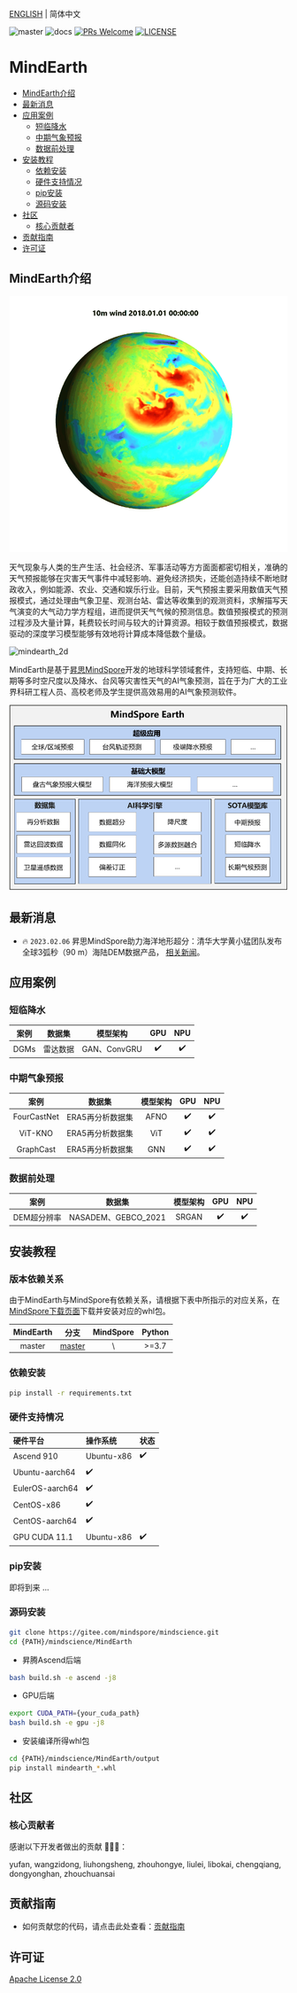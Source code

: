 [ENGLISH](README.md) | 简体中文

![master](https://img.shields.io/badge/version-master-blue.svg?style=flat?logo=Gitee)
![docs](https://img.shields.io/badge/docs-master-yellow.svg?style=flat)
[![PRs Welcome](https://img.shields.io/badge/PRs-welcome-brightgreen.svg?style=flat)](https://gitee.com/mindspore/mindscience/pulls)
[![LICENSE](https://img.shields.io/github/license/mindspore-ai/mindspore.svg?style=flat)](https://github.com/mindspore-ai/mindspore/blob/master/LICENSE)

# **MindEarth**

- [MindEarth介绍](#MindEarth介绍)
- [最新消息](#最新消息)
- [应用案例](#应用案例)
    - [短临降水](#物理驱动)
    - [中期气象预报](#中期气象预报)
    - [数据前处理](#数据前处理)
- [安装教程](#安装教程)
    - [依赖安装](#依赖安装)
    - [硬件支持情况](#硬件支持情况)
    - [pip安装](#pip安装)
    - [源码安装](#源码安装)
- [社区](#社区)
  - [核心贡献者](#核心贡献者)
- [贡献指南](#贡献指南)
- [许可证](#许可证)

## **MindEarth介绍**

![mindearth_3d](docs/mindearth_3d.gif)

天气现象与人类的生产生活、社会经济、军事活动等方方面面都密切相关，准确的天气预报能够在灾害天气事件中减轻影响、避免经济损失，还能创造持续不断地财政收入，例如能源、农业、交通和娱乐行业。目前，天气预报主要采用数值天气预报模式，通过处理由气象卫星、观测台站、雷达等收集到的观测资料，求解描写天气演变的大气动力学方程组，进而提供天气气候的预测信息。数值预报模式的预测过程涉及大量计算，耗费较长时间与较大的计算资源。相较于数值预报模式，数据驱动的深度学习模型能够有效地将计算成本降低数个量级。

![mindearth_2d](docs/mindearth_2d.gif)

MindEarth是基于[昇思MindSpore](https://www.mindspore.cn/)开发的地球科学领域套件，支持短临、中期、长期等多时空尺度以及降水、台风等灾害性天气的AI气象预测，旨在于为广大的工业界科研工程人员、高校老师及学生提供高效易用的AI气象预测软件。

<div align=center><img src="docs/mindearth_archi_cn.png" alt="Mindearth Architecture" width="700"/></div>

## **最新消息**

- 🔥 `2023.02.06` 昇思MindSpore助力海洋地形超分：清华大学黄小猛团队发布全球3弧秒（90 m）海陆DEM数据产品， [相关新闻](https://blog.csdn.net/Kenji_Shinji/article/details/128906754)。

## 应用案例

### 短临降水

|        案例            |        数据集               |    模型架构       |  GPU    |  NPU  |
|:----------------------:|:--------------------------:|:---------------:|:-------:|:------:|
| DGMs |          雷达数据            |     GAN、ConvGRU     |   ✔️     |   ✔️   |

### 中期气象预报

|        案例            |        数据集               |    模型架构       |  GPU    |  NPU  |
|:----------------------:|:--------------------------:|:---------------:|:-------:|:------:|
|FourCastNet                  |    ERA5再分析数据集    |     AFNO       |   ✔️     |   ✔️   |
|ViT-KNO         | ERA5再分析数据集 |   ViT    |   ✔️     |   ✔️   |
|GraphCast         | ERA5再分析数据集 |       GNN       |   ✔️     |   ✔️   |

### 数据前处理

|          案例              |        数据集               |    模型架构       |  GPU    |  NPU  |
|:-------------------------:|:--------------------------:|:---------------:|:-------:|:------:|
|   DEM超分辨率   | NASADEM、GEBCO_2021 |    SRGAN    |   ✔️     |   ✔️   |

## **安装教程**

### 版本依赖关系

由于MindEarth与MindSpore有依赖关系，请根据下表中所指示的对应关系，在[MindSpore下载页面](https://www.mindspore.cn/versions)下载并安装对应的whl包。

| MindEarth |                                   分支                 |  MindSpore  | Python |
|:--------:|:----------------------------------------------------------------------:|:-----------:|:------:|
|  master  | [master](https://gitee.com/mindspore/mindscience/tree/master/MindEarth) |        \       | \>=3.7 |

### 依赖安装

```bash
pip install -r requirements.txt
```

### 硬件支持情况

| 硬件平台      | 操作系统        | 状态 |
| :------------ | :-------------- | :--- |
| Ascend 910    | Ubuntu-x86      | ✔️ |
| Ubuntu-aarch64  | ✔️ |
| EulerOS-aarch64 | ✔️ |
| CentOS-x86      | ✔️ |
| CentOS-aarch64  | ✔️ |
| GPU CUDA 11.1 | Ubuntu-x86      | ✔️ |

### pip安装

即将到来 ...

### 源码安装

```bash
git clone https://gitee.com/mindspore/mindscience.git
cd {PATH}/mindscience/MindEarth
```

- 昇腾Ascend后端

```bash
bash build.sh -e ascend -j8
```

- GPU后端

```bash
export CUDA_PATH={your_cuda_path}
bash build.sh -e gpu -j8
```

- 安装编译所得whl包

```bash
cd {PATH}/mindscience/MindEarth/output
pip install mindearth_*.whl
```

## **社区**

### 核心贡献者

感谢以下开发者做出的贡献 🧑‍🤝‍🧑：

yufan, wangzidong, liuhongsheng, zhouhongye, liulei, libokai, chengqiang, dongyonghan, zhouchuansai

## **贡献指南**

- 如何贡献您的代码，请点击此处查看：[贡献指南](https://gitee.com/mindspore/mindscience/blob/master/CONTRIBUTION.md)

## **许可证**

[Apache License 2.0](http://www.apache.org/licenses/LICENSE-2.0)